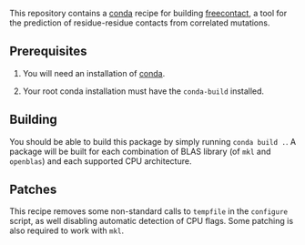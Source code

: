 This repository contains a [conda][conda] recipe for building [freecontact][fc],
a tool for the prediction of residue-residue contacts from correlated mutations.

## Prerequisites

1. You will need an installation of [conda][miniconda].

2. Your root conda installation must have the `conda-build` installed.

## Building

You should be able to build this package by simply running `conda build .`. A
package will be built for each combination of BLAS library (of `mkl` and
`openblas`) and each supported CPU architecture.

## Patches

This recipe removes some non-standard calls to `tempfile` in the `configure`
script, as well disabling automatic detection of CPU flags. Some patching is
also required to work with `mkl`.

[conda]: https://conda.io
[miniconda]: https://conda.io/miniconda.html
[fc]: https://rostlab.org/owiki/index.php/FreeContact
